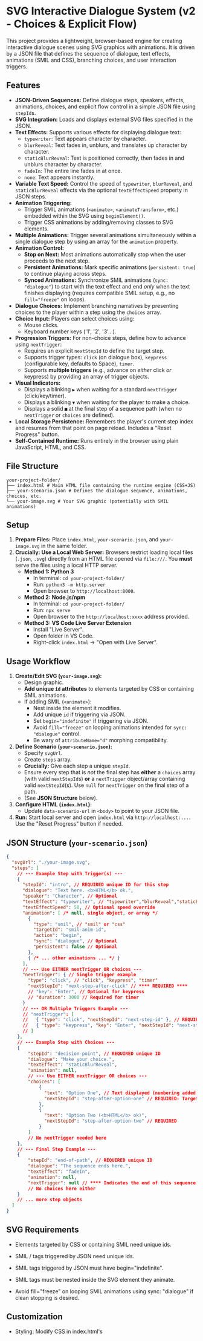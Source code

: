       
# SVG Interactive Dialogue System (v2 - Choices & Explicit Flow)

This project provides a lightweight, browser-based engine for creating interactive dialogue scenes using SVG graphics with animations. It is driven by a JSON file that defines the sequence of dialogue, text effects, animations (SMIL and CSS), branching choices, and user interaction triggers.

## Features

*   **JSON-Driven Sequences:** Define dialogue steps, speakers, effects, animations, choices, and explicit flow control in a simple JSON file using `stepId`s.
*   **SVG Integration:** Loads and displays external SVG files specified in the JSON.
*   **Text Effects:** Supports various effects for displaying dialogue text:
    *   `typewriter`: Text appears character by character.
    *   `blurReveal`: Text fades in, unblurs, and translates up character by character.
    *   `staticBlurReveal`: Text is positioned correctly, then fades in and unblurs character by character.
    *   `fadeIn`: The entire line fades in at once.
    *   `none`: Text appears instantly.
*   **Variable Text Speed:** Control the speed of `typewriter`, `blurReveal`, and `staticBlurReveal` effects via the optional `textEffectSpeed` property in JSON steps.
*   **Animation Triggering:**
    *   Trigger SMIL animations (`<animate>`, `<animateTransform>`, etc.) embedded within the SVG using `beginElement()`.
    *   Trigger CSS animations by adding/removing classes to SVG elements.
*   **Multiple Animations:** Trigger several animations simultaneously within a single dialogue step by using an array for the `animation` property.
*   **Animation Control:**
    *   **Stop on Next:** Most animations automatically stop when the user proceeds to the next step.
    *   **Persistent Animations:** Mark specific animations (`persistent: true`) to continue playing across steps.
    *   **Synced Animations:** Synchronize SMIL animations (`sync: "dialogue"`) to start with the text effect and end *only* when the text finishes displaying (requires compatible SMIL setup, e.g., no `fill="freeze"` on loops).
*   **Dialogue Choices:** Implement branching narratives by presenting choices to the player within a step using the `choices` array.
*   **Choice Input:** Players can select choices using:
    *   Mouse clicks.
    *   Keyboard number keys ('1', '2', '3'...).
*   **Progression Triggers:** For non-choice steps, define how to advance using `nextTrigger`:
    *   Requires an explicit `nextStepId` to define the target step.
    *   Supports trigger types: `click` (on dialogue box), `keypress` (configurable key, defaults to Space), `timer`.
    *   Supports **multiple triggers** (e.g., advance on *either* click *or* keypress) by providing an array of trigger objects.
*   **Visual Indicators:**
    *   Displays a blinking `▶` when waiting for a standard `nextTrigger` (click/key/timer).
    *   Displays a blinking `▼` when waiting for the player to make a choice.
    *   Displays a solid `■` at the final step of a sequence path (when no `nextTrigger` or `choices` are defined).
*   **Local Storage Persistence:** Remembers the player's current step index and resumes from that point on page reload. Includes a "Reset Progress" button.
*   **Self-Contained Runtime:** Runs entirely in the browser using plain JavaScript, HTML, and CSS.

## File Structure

```
your-project-folder/
├── index.html # Main HTML file containing the runtime engine (CSS+JS)
├── your-scenario.json # Defines the dialogue sequence, animations, choices, etc.
└── your-image.svg # Your SVG graphic (potentially with SMIL animations)
```
      
## Setup

1.  **Prepare Files:** Place `index.html`, `your-scenario.json`, and `your-image.svg` in the same folder.
2.  **Crucially: Use a Local Web Server:** Browsers restrict loading local files (`.json`, `.svg`) directly from an HTML file opened via `file:///`. You **must** serve the files using a local HTTP server.
    *   **Method 1: Python 3**
        *   In terminal: `cd your-project-folder/`
        *   Run: `python3 -m http.server`
        *   Open browser to `http://localhost:8000`.
    *   **Method 2: Node.js/npm**
        *   In terminal: `cd your-project-folder/`
        *   Run: `npx serve`
        *   Open browser to the `http://localhost:xxxx` address provided.
    *   **Method 3: VS Code Live Server Extension**
        *   Install "Live Server".
        *   Open folder in VS Code.
        *   Right-click `index.html` -> "Open with Live Server".

## Usage Workflow

1.  **Create/Edit SVG (`your-image.svg`):**
    *   Design graphic.
    *   **Add unique `id` attributes** to elements targeted by CSS or containing SMIL animations.
    *   If adding SMIL (`<animate>`):
        *   Nest inside the element it modifies.
        *   Add unique `id` if triggering via JSON.
        *   Set `begin="indefinite"` if triggering via JSON.
        *   Avoid `fill="freeze"` on looping animations intended for `sync: "dialogue"` control.
        *   Be wary of `attributeName="d"` morphing compatibility.
2.  **Define Scenario (`your-scenario.json`):**
    *   Specify `svgUrl`.
    *   Create `steps` array.
    *   **Crucially:** Give each step a unique `stepId`.
    *   Ensure every step that is *not* the final step has **either** a `choices` array (with valid `nextStepId`s) **or** a `nextTrigger` object/array containing valid `nextStepId`(s). Use `null` for `nextTrigger` on the final step of a path.
    *   (See **JSON Structure** below).
3.  **Configure HTML (`index.html`):**
    *   Update `data-scenario-url` in `<body>` to point to your JSON file.
4.  **Run:** Start local server and open `index.html` via `http://localhost:...`. Use the "Reset Progress" button if needed.

## JSON Structure (`your-scenario.json`)

```json
{
  "svgUrl": "./your-image.svg",
  "steps": [
    // --- Example Step with Trigger(s) ---
    {
      "stepId": "intro", // REQUIRED unique ID for this step
      "dialogue": "Text here. <b>HTML</b> ok.",
      "speaker": "Character", // Optional
      "textEffect": "typewriter", // "typewriter","blurReveal","staticBlurReveal","fadeIn","none"
      "textEffectSpeed": 50, // Optional speed override
      "animation": [ /* null, single object, or array */
        {
          "type": "smil", // "smil" or "css"
          "targetId": "smil-anim-id",
          "action": "begin",
          "sync": "dialogue", // Optional
          "persistent": false // Optional
        },
        { /* ... other animations ... */ }
      ],
      // --- Use EITHER nextTrigger OR choices ---
      "nextTrigger": { // Single trigger example
        "type": "click", // "click", "keypress", "timer"
        "nextStepId": "next-step-after-click" // **** REQUIRED ****
        // "key": "Enter", // Optional for keypress
        // "duration": 3000 // Required for timer
      }
      // --- OR Multiple Triggers Example ---
      // "nextTrigger": [
      //   { "type": "click", "nextStepId": "next-step-id" }, // REQUIRED
      //   { "type": "keypress", "key": "Enter", "nextStepId": "next-step-id" } // REQUIRED
      // ]
    },
    // --- Example Step with Choices ---
    {
        "stepId": "decision-point", // REQUIRED unique ID
        "dialogue": "Make your choice.",
        "textEffect": "staticBlurReveal",
        "animation": null,
        // --- Use EITHER nextTrigger OR choices ---
        "choices": [
            {
              "text": "Option One", // Text displayed (numbering added automatically)
              "nextStepId": "step-after-option-one" // REQUIRED: Target step ID
            },
            {
              "text": "Option Two (<b>HTML</b> ok)",
              "nextStepId": "step-after-option-two" // REQUIRED
            }
        ]
        // No nextTrigger needed here
    },
    // --- Final Step Example ---
    {
        "stepId": "end-of-path", // REQUIRED unique ID
        "dialogue": "The sequence ends here.",
        "textEffect": "fadeIn",
        "animation": null,
        "nextTrigger": null // **** Indicates the end of this sequence path ****
        // No choices here either
    }
    // ... more step objects
  ]
}

``` 

## SVG Requirements

   * Elements targeted by CSS or containing SMIL need unique ids.

  * SMIL <animate>/<animateTransform> tags triggered by JSON need unique ids.

  * SMIL <animate> tags triggered by JSON must have begin="indefinite".

  * SMIL tags must be nested inside the SVG element they animate.

  * Avoid fill="freeze" on looping SMIL animations using sync: "dialogue" if clean stopping is desired.

## Customization

  * Styling: Modify CSS in index.html's <style> tags. Includes styles for dialogue, indicators (#next-indicator), choices (.choice-item), text effects, etc.

  * Behavior: Modify JavaScript in index.html's <script> tag.


## Troubleshooting

  * NetworkError / 404 Errors Loading Files: Run via a local web server (http://...), not file:///.... See Setup.

  * SMIL Animation Not Found/Working: Check id matching (case-sensitive), nesting in SVG, begin="indefinite". Verify correct file is loaded (clear cache). Use browser dev tools (Elements/Console) to inspect loaded SVG and script logs. Check fill="freeze" on synced animations.

  * Incorrect Branching / Step Flow: Ensure every non-final step has either choices or a nextTrigger with a valid nextStepId. Check stepIds match exactly. Use console logs in goToStep to trace flow.

  * Syntax Errors / No Dialogue: Check the browser console (F12) for JavaScript errors. Validate JSON syntax. Check for script copy-paste errors.

  * Progress Not Saving/Resuming: Ensure localStorage is enabled. Check console for saving/loading messages/errors. Use "Reset Progress" button if data seems corrupted.

  * Choices Not Working: Ensure the step uses the choices array (not nextTrigger). Check JSON structure for text and nextStepId. Verify click/keydown listeners are being attached correctly (check logs from setupChoiceInputHandlers).